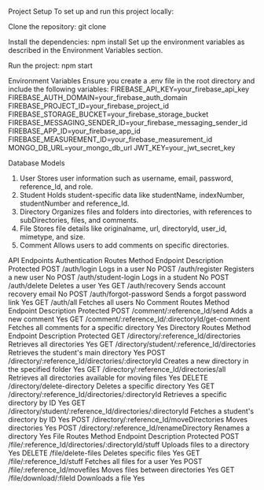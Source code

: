 Project Setup
To set up and run this project locally:

Clone the repository:
git clone <repository-url>

Install the dependencies:
npm install
Set up the environment variables as described in the Environment Variables section.

Run the project:
npm start

Environment Variables
Ensure you create a .env file in the root directory and include the following variables:
FIREBASE_API_KEY=your_firebase_api_key
FIREBASE_AUTH_DOMAIN=your_firebase_auth_domain
FIREBASE_PROJECT_ID=your_firebase_project_id
FIREBASE_STORAGE_BUCKET=your_firebase_storage_bucket
FIREBASE_MESSAGING_SENDER_ID=your_firebase_messaging_sender_id
FIREBASE_APP_ID=your_firebase_app_id
FIREBASE_MEASUREMENT_ID=your_firebase_measurement_id
MONGO_DB_URL=your_mongo_db_url
JWT_KEY=your_jwt_secret_key

Database Models
1. User
Stores user information such as username, email, password, reference_Id, and role.
2. Student
Holds student-specific data like studentName, indexNumber, studentNumber and reference_Id.
3. Directory
Organizes files and folders into directories, with references to subDirectories, files, and comments.
4. File
Stores file details like originalname, url, directoryId, user_id, mimetype, and size.
5. Comment
Allows users to add comments on specific directories.

API Endpoints
Authentication Routes
Method	Endpoint	Description	Protected
POST	/auth/login	Logs in a user	No
POST	/auth/register	Registers a new user	No
POST	/auth/student-login	Logs in a student	No
POST	/auth/delete	Deletes a user	Yes
GET	/auth/recovery	Sends account recovery email	No
POST	/auth/forgot-password	Sends a forgot password link	Yes
GET	/auth/all	Fetches all users	No
Comment Routes
Method	Endpoint	Description	Protected
POST	/comment/:reference_Id/send	Adds a new comment	Yes
GET	/comment/:reference_Id/:directoryId/get-comment	Fetches all comments for a specific directory	Yes
Directory Routes
Method	Endpoint	Description	Protected
GET	/directory/:reference_Id/directories	Retrieves all directories	Yes
GET	/directory/student/:reference_Id/directories	Retrieves the student's main directory	Yes
POST	/directory/:reference_Id/directories/:directoryId	Creates a new directory in the specified folder	Yes
GET	/directory/:reference_Id/directories/all	Retrieves all directories available for moving files	Yes
DELETE	/directory/delete-directory	Deletes a specific directory	Yes
GET	/directory/:reference_Id/directories/:directoryId	Retrieves a specific directory by ID	Yes
GET	/directory/student/:reference_Id/directories/:directoryId	Fetches a student's directory by ID	Yes
POST	/directory/:reference_Id/moveDirectories	Moves directories	Yes
POST	/directory/:reference_Id/renameDirectory	Renames a directory	Yes
File Routes
Method	Endpoint	Description	Protected
POST	/file/:reference_Id/directories/:directoryId/stuff	Uploads files to a directory	Yes
DELETE	/file/delete-files	Deletes specific files	Yes
GET	/file/:reference_Id/stuff	Fetches all files for a user	Yes
POST	/file/:reference_Id/movefiles	Moves files between directories	Yes
GET	/file/download/:fileId	Downloads a file	Yes